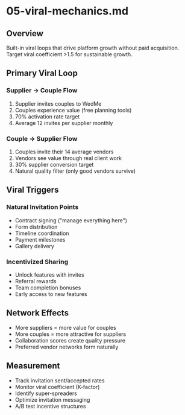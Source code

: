 # 05-viral-mechanics.md

## Overview

Built-in viral loops that drive platform growth without paid acquisition. Target viral coefficient >1.5 for sustainable growth.

## Primary Viral Loop

### Supplier → Couple Flow

1. Supplier invites couples to WedMe
2. Couples experience value (free planning tools)
3. 70% activation rate target
4. Average 12 invites per supplier monthly

### Couple → Supplier Flow

1. Couples invite their 14 average vendors
2. Vendors see value through real client work
3. 30% supplier conversion target
4. Natural quality filter (only good vendors survive)

## Viral Triggers

### Natural Invitation Points

- Contract signing ("manage everything here")
- Form distribution
- Timeline coordination
- Payment milestones
- Gallery delivery

### Incentivized Sharing

- Unlock features with invites
- Referral rewards
- Team completion bonuses
- Early access to new features

## Network Effects

- More suppliers = more value for couples
- More couples = more attractive for suppliers
- Collaboration scores create quality pressure
- Preferred vendor networks form naturally

## Measurement

- Track invitation sent/accepted rates
- Monitor viral coefficient (K-factor)
- Identify super-spreaders
- Optimize invitation messaging
- A/B test incentive structures